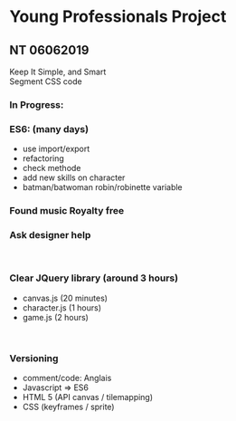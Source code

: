 # Young Professionals Project
## NT 06062019

 Keep It Simple, and Smart <br/>
 Segment CSS code <br/>

### In Progress: 

### ES6: (many days)
- use import/export
- refactoring
- check methode
- add new skills on character
- batman/batwoman robin/robinette variable

### Found music Royalty free

### Ask designer help
<br/>

### Clear JQuery library (around 3 hours)
- canvas.js (20 minutes) 
- character.js (1 hours) 
- game.js (2 hours) 
<br/>

### Versioning 
- comment/code: Anglais
- Javascript => ES6
- HTML 5 (API canvas / tilemapping)
- CSS (keyframes / sprite)


